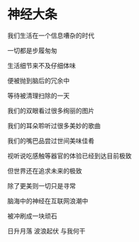 # 神经大条


我们生活在一个信息嘈杂的时代

一切都是步履匆匆

生活细节来不及仔细体味

便被抛到脑后的冗余中

等待被清理扫除的一天

我们的双眼看过很多绚丽的图片

我们的耳朵聆听过很多美妙的歌曲

我们的嘴巴品尝过世间美味佳肴

视听说吃感触等器官的体验已经到达目前极致

但世界还在追求未来的极致

除了更美则一切只是寻常

脑海中的神经在互联网浪潮中

被冲刷成一块顽石

日升月落 波浪起伏 与我何干
